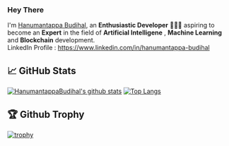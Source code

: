 ### Hey There

I'm [Hanumantappa Budihal](https://www.linkedin.com/in/hanumantappa-budihal), an **Enthusiastic Developer** 👨🏻‍💻 aspiring to become an **Expert** in the field of **Artificial Intelligene** , **Machine Learning** and **Blockchain** development. 
<br/>
LinkedIn Profile : https://www.linkedin.com/in/hanumantappa-budihal
<br/>
## 📈 GitHub Stats
[![HanumantappaBudihal's github stats](https://github-readme-stats.vercel.app/api?username=HanumantappaBudihal&show_icons=true&line_height=20&show_icons=true&theme=vue)](https://github-readme-stats.vercel.app/api?username=HanumantappaBudihal&show_icons=true&line_height=20&show_icons=true&theme=vue)
[![Top Langs](https://github-readme-stats.vercel.app/api/top-langs/?username=HanumantappaBudihal&show_icons=true&layout=compact&theme=vue)](https://github-readme-stats.vercel.app/api/top-langs/?username=HanumantappaBudihal&show_icons=true&layout=compact&theme=vue)

## 🏆 Github Trophy
[![trophy](https://github-profile-trophy.vercel.app/?username=HanumantappaBudihal)](https://github-profile-trophy.vercel.app/?username=HanumantappaBudihal)
